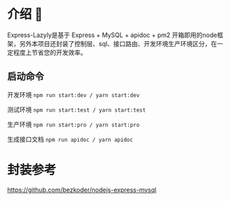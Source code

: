 <!--
 * @Descripttion: 
 * @Author: kongchao
 * @Date: 2023-02-08 16:15:03
 * @LastEditors: kongchao
 * @LastEditTime: 2023-02-16 17:18:19
-->
# 介绍 📖
Express-Lazyly是基于 Express + MySQL + apidoc + pm2 开箱即用的node框架，另外本项目还封装了控制层、sql、接口路由、开发环境生产环境区分，在一定程度上节省您的开发效率。


## 启动命令

开发环境
`npm run start:dev / yarn start:dev `

测试环境
`npm run start:test / yarn start:test`

生产环境
`npm run start:pro / yarn start:pro `

 生成接口文档
`npm run apidoc / yarn apidoc`


# 封装参考
https://github.com/bezkoder/nodejs-express-mysql